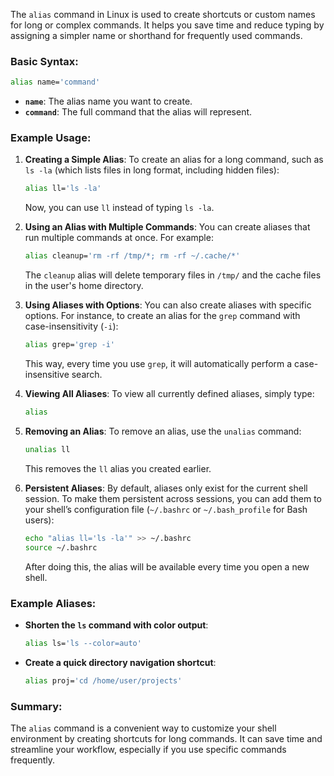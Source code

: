 The `alias` command in Linux is used to create shortcuts or custom names for long or complex commands. It helps you save time and reduce typing by assigning a simpler name or shorthand for frequently used commands.

### Basic Syntax:
```bash
alias name='command'
```
- **`name`**: The alias name you want to create.
- **`command`**: The full command that the alias will represent.

### Example Usage:

1. **Creating a Simple Alias**:
   To create an alias for a long command, such as `ls -la` (which lists files in long format, including hidden files):
   ```bash
   alias ll='ls -la'
   ```
   Now, you can use `ll` instead of typing `ls -la`.

2. **Using an Alias with Multiple Commands**:
   You can create aliases that run multiple commands at once. For example:
   ```bash
   alias cleanup='rm -rf /tmp/*; rm -rf ~/.cache/*'
   ```
   The `cleanup` alias will delete temporary files in `/tmp/` and the cache files in the user's home directory.

3. **Using Aliases with Options**:
   You can also create aliases with specific options. For instance, to create an alias for the `grep` command with case-insensitivity (`-i`):
   ```bash
   alias grep='grep -i'
   ```
   This way, every time you use `grep`, it will automatically perform a case-insensitive search.

4. **Viewing All Aliases**:
   To view all currently defined aliases, simply type:
   ```bash
   alias
   ```

5. **Removing an Alias**:
   To remove an alias, use the `unalias` command:
   ```bash
   unalias ll
   ```
   This removes the `ll` alias you created earlier.

6. **Persistent Aliases**:
   By default, aliases only exist for the current shell session. To make them persistent across sessions, you can add them to your shell’s configuration file (`~/.bashrc` or `~/.bash_profile` for Bash users):
   ```bash
   echo "alias ll='ls -la'" >> ~/.bashrc
   source ~/.bashrc
   ```
   After doing this, the alias will be available every time you open a new shell.

### Example Aliases:
- **Shorten the `ls` command with color output**:
   ```bash
   alias ls='ls --color=auto'
   ```
- **Create a quick directory navigation shortcut**:
   ```bash
   alias proj='cd /home/user/projects'
   ```

### Summary:
The `alias` command is a convenient way to customize your shell environment by creating shortcuts for long commands. It can save time and streamline your workflow, especially if you use specific commands frequently.
